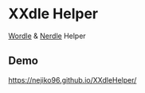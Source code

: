 XXdle Helper
=============

[Wordle](https://www.nytimes.com/games/wordle/index.html) & [Nerdle](https://nerdlegame.com/) Helper

## Demo

https://nejiko96.github.io/XXdleHelper/
